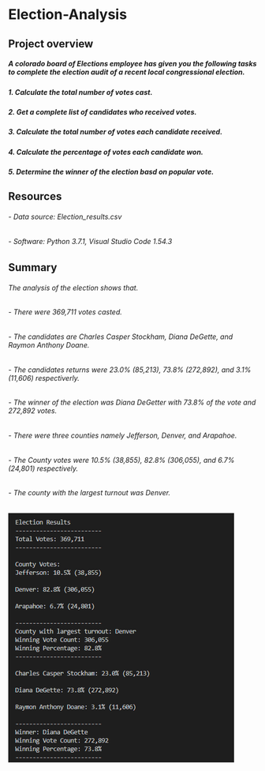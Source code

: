 # Election-Analysis

## Project overview

##### A colorado board of Elections employee has given you the following tasks to complete the election audit of a recent local congressional election. 

##### 1. Calculate the total number of votes cast. 
##### 2. Get a complete list of candidates who received votes. 
##### 3. Calculate the total number of votes each candidate received. 
##### 4. Calculate the percentage of votes each candidate won. 
##### 5. Determine the winner of the election basd on popular vote. 

## Resources 

###### - Data source: Election_results.csv
###### - Software: Python 3.7.1, Visual Studio Code 1.54.3

## Summary 
###### The analysis of the election shows that. 
###### - There were 369,711  votes casted. 
###### - The candidates are Charles Casper Stockham, Diana DeGette, and Raymon Anthony Doane.
###### - The candidates returns were 23.0% (85,213), 73.8% (272,892), and 3.1% (11,606) respectiverly.
###### - The winner of the election was Diana DeGetter with 73.8% of the vote and 272,892 votes. 
###### - There were three counties namely Jefferson, Denver, and Arapahoe.
###### - The County votes were 10.5% (38,855), 82.8% (306,055), and 6.7% (24,801) respectively.
###### - The county with the largest turnout was Denver.  

![alt text](https://github.com/Yoditatr/Election-Analysis/blob/main/election_analysis.PNG?raw=true)
